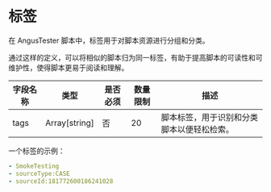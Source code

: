 # 标签

在 AngusTester 脚本中，标签用于对脚本资源进行分组和分类。

通过这样的定义，可以将相似的脚本归为同一标签，有助于提高脚本的可读性和可维护性，使得脚本更易于阅读和理解。

| 字段名称 | 类型          | 是否必须 | 数量限制 | 描述                                       |
| -------- | ------------- | -------- | -------- | ------------------------------------------ |
| tags     | Array[string] | 否       | 20       | 脚本标签，用于识别和分类脚本以便轻松检索。 |

一个标签的示例：

```yaml
- SmokeTesting
- sourceType:CASE
- sourceId:181772600186241028
```

